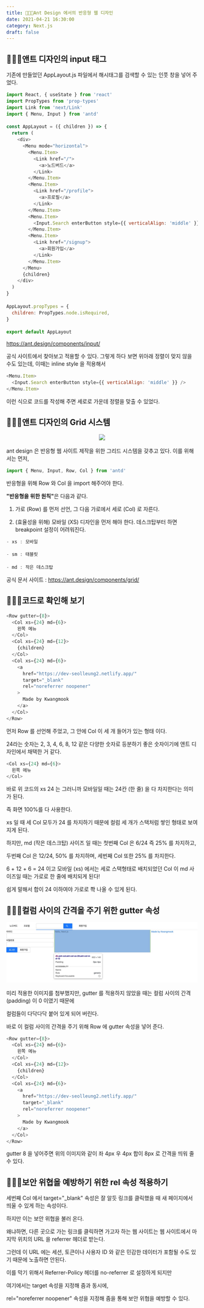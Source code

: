 ```yaml
---
title: 👨🏻‍🎨Ant Design 에서의 반응형 웹 디자인
date: 2021-04-21 16:30:00
category: Next.js
draft: false
---
```


## 👨🏻‍🎨앤트 디자인의 input 태그

기존에 만들었던 AppLayout.js 파일에서 해시태그를 검색할 수 있는 인풋 창을 넣어 주었다.

```js
import React, { useState } from 'react'
import PropTypes from 'prop-types'
import Link from 'next/Link'
import { Menu, Input } from 'antd'

const AppLayout = ({ children }) => {
  return (
    <div>
      <Menu mode="horizontal">
        <Menu.Item>
          <Link href="/">
            <a>노드버드</a>
          </Link>
        </Menu.Item>
        <Menu.Item>
          <Link href="/profile">
            <a>프로필</a>
          </Link>
        </Menu.Item>
        <Menu.Item>
          <Input.Search enterButton style={{ verticalAlign: 'middle' }} />
        </Menu.Item>
        <Menu.Item>
          <Link href="/signup">
            <a>회원가입</a>
          </Link>
        </Menu.Item>
      </Menu>
      {children}
    </div>
  )
}

AppLayout.propTypes = {
  children: PropTypes.node.isRequired,
}

export default AppLayout
```

https://ant.design/components/input/

공식 사이트에서 찾아보고 적용할 수 있다. 그렇게 하다 보면 위아래 정렬이 맞지 않을 수도 있는데, 이때는 inline style 을 적용해서

```js
<Menu.Item>
  <Input.Search enterButton style={{ verticalAlign: 'middle' }} />
</Menu.Item>
```

이런 식으로 코드를 작성해 주면 세로로 가운데 정렬을 맞출 수 있었다.

## 👨🏻‍🎨앤트 디자인의 Grid 시스템

<p align="center"><img src="https://gw.alipayobjects.com/zos/rmsportal/KDpgvguMpGfqaHPjicRK.svg"></p>

ant design 은 반응형 웹 사이트 제작을 위한 그리드 시스템을 갖추고 있다. 이를 위해서는 먼저,

```js
import { Menu, Input, Row, Col } from 'antd'
```

반응형을 위해 Row 와 Col 을 import 해주어야 한다.

<strong>"반응형을 위한 원칙"</strong>은 다음과 같다.

1. 가로 (Row) 를 먼저 선언, 그 다음 가로에서 세로 (Col) 로 자른다.

2. (효율성을 위해) 모바일 (XS) 디자인을 먼저 해야 한다. 데스크탑부터 하면 breakpoint 설정이 어려워진다.

```js
- xs : 모바일

- sm : 태블릿

- md : 작은 데스크탑
```

공식 문서 사이트 : https://ant.design/components/grid/

## 👨🏻‍🎨코드로 확인해 보기

```js
<Row gutter={8}>
  <Col xs={24} md={6}>
    왼쪽 메뉴
  </Col>
  <Col xs={24} md={12}>
    {children}
  </Col>
  <Col xs={24} md={6}>
    <a
      href="https://dev-seolleung2.netlify.app/"
      target="_blank"
      rel="noreferrer noopener"
    >
      Made by Kwangmook
    </a>
  </Col>
</Row>
```

먼저 Row 를 선언해 주었고, 그 안에 Col 이 세 개 들어가 있는 형태 이다.

24라는 숫자는 2, 3, 4, 6, 8, 12 같은 다양한 숫자로 등분하기 좋은 숫자이기에 앤트 디자인에서 채택한 거 같다.

```js
<Col xs={24} md={6}>
  왼쪽 메뉴
</Col>
```

바로 위 코드의 xs 24 는 그러니까 모바일일 때는 24칸 (한 줄) 을 다 차지한다는 의미가 된다.

즉 화면 100%를 다 사용한다.

xs 일 때 세 Col 모두가 24 를 차지하기 때문에 컬럼 세 개가 스택처럼 쌓인 형태로 보여지게 된다.

하지만, md (작은 데스크탑) 사이즈 일 때는 첫번째 Col 은 6/24 즉 25% 를 차지하고,

두번째 Col 은 12/24, 50% 를 차지하며, 세번째 Col 또한 25% 를 차지한다.

6 + 12 + 6 = 24 이고 모바일 (xs) 에서는 세로 스택형태로 배치되었던 Col 이 md 사이즈일 때는 가로로 한 줄에 배치되게 된다!

쉽게 말해서 합이 24 이하여야 가로로 쫙 나올 수 있게 된다.

## 👨🏻‍🎨컬럼 사이의 간격을 주기 위한 gutter 속성

![](./images/gutter.jpeg)

미리 적용한 이미지를 첨부했지만, gutter 를 적용하지 않았을 때는 컬럼 사이의 간격 (padding) 이 0 이였기 때문에

컬럼들이 다닥다닥 붙어 있게 되어 버린다.

바로 이 컬럼 사이의 간격을 주기 위해 Row 에 gutter 속성을 넣어 준다.

```js
<Row gutter={8}>
  <Col xs={24} md={6}>
    왼쪽 메뉴
  </Col>
  <Col xs={24} md={12}>
    {children}
  </Col>
  <Col xs={24} md={6}>
    <a
      href="https://dev-seolleung2.netlify.app/"
      target="_blank"
      rel="noreferrer noopener"
    >
      Made by Kwangmook
    </a>
  </Col>
</Row>
```

gutter 8 을 넣어주면 위의 이미지와 같이 좌 4px 우 4px 합이 8px 로 간격을 띄워 줄 수 있다.

## 👨🏻‍🎨보안 위협을 예방하기 위한 rel 속성 적용하기

세번째 Col 에서 target="\_blank" 속성은 잘 알듯 링크를 클릭했을 때 새 페이지에서 띄울 수 있게 하는 속성이다.

하지만 이는 보안 위협을 불러 온다.

왜냐하면, 다른 곳으로 가는 링크를 클릭하면 가고자 하는 웹 사이트는 웹 사이트에서 마지막 위치의 URL 을 referrer 헤더로 받는다.

그런데 이 URL 에는 세션, 토큰이나 사용자 ID 와 같은 민감한 데이터가 포함될 수도 있기 때문에 노출하면 안된다.

이를 막기 위해서 Referrer-Policy 헤더를 no-referrer 로 설정하게 되지만

여기에서는 target 속성을 지정해 줌과 동시에,

rel="noreferrer noopener" 속성을 지정해 줌을 통해 보안 위협을 예방할 수 있다.
